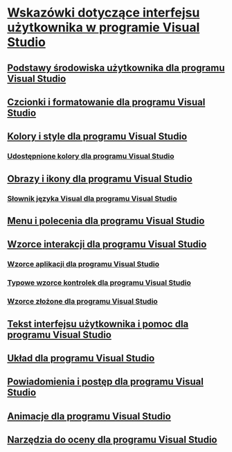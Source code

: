# [Wskazówki dotyczące interfejsu użytkownika w programie Visual Studio](visual-studio-user-experience-guidelines.md)
## [Podstawy środowiska użytkownika dla programu Visual Studio](ux-essentials-for-visual-studio.md)
## [Czcionki i formatowanie dla programu Visual Studio](fonts-and-formatting-for-visual-studio.md)
## [Kolory i style dla programu Visual Studio](colors-and-styling-for-visual-studio.md)
### [Udostępnione kolory dla programu Visual Studio](shared-colors-for-visual-studio.md)
## [Obrazy i ikony dla programu Visual Studio](images-and-icons-for-visual-studio.md)
### [Słownik języka Visual dla programu Visual Studio](visual-language-dictionary-for-visual-studio.md)
## [Menu i polecenia dla programu Visual Studio](menus-and-commands-for-visual-studio.md)
## [Wzorce interakcji dla programu Visual Studio](interaction-patterns-for-visual-studio.md)
### [Wzorce aplikacji dla programu Visual Studio](application-patterns-for-visual-studio.md)
### [Typowe wzorce kontrolek dla programu Visual Studio](common-control-patterns-for-visual-studio.md)
### [Wzorce złożone dla programu Visual Studio](composite-patterns-for-visual-studio.md)
## [Tekst interfejsu użytkownika i pomoc dla programu Visual Studio](ui-text-and-help-for-visual-studio.md)
## [Układ dla programu Visual Studio](layout-for-visual-studio.md)
## [Powiadomienia i postęp dla programu Visual Studio](notifications-and-progress-for-visual-studio.md)
## [Animacje dla programu Visual Studio](animations-for-visual-studio.md)
## [Narzędzia do oceny dla programu Visual Studio](evaluation-tools-for-visual-studio.md)
